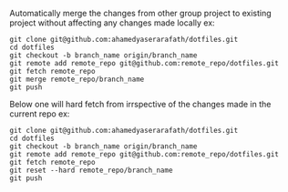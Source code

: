 Automatically merge the changes from other group project to existing project without affecting any changes made locally
ex:
```
git clone git@github.com:ahamedyaserarafath/dotfiles.git
cd dotfiles
git checkout -b branch_name origin/branch_name
git remote add remote_repo git@github.com:remote_repo/dotfiles.git
git fetch remote_repo
git merge remote_repo/branch_name
git push
```

Below one will hard fetch from irrspective of the changes made in the current repo
ex:
```
git clone git@github.com:ahamedyaserarafath/dotfiles.git
cd dotfiles
git checkout -b branch_name origin/branch_name
git remote add remote_repo git@github.com:remote_repo/dotfiles.git
git fetch remote_repo
git reset --hard remote_repo/branch_name
git push
```
